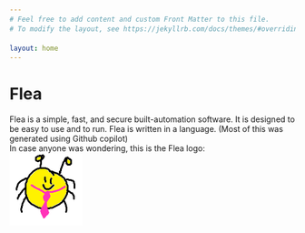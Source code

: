 ```yaml
---
# Feel free to add content and custom Front Matter to this file.
# To modify the layout, see https://jekyllrb.com/docs/themes/#overriding-theme-defaults

layout: home
---
```

# Flea
Flea is a simple, fast, and secure built-automation software. It is designed to be easy to use and to run. Flea is written in a language. (Most of this was generated using Github copilot)  
In case anyone was wondering, this is the Flea logo:  
![logo](assets/images/logo.png)
